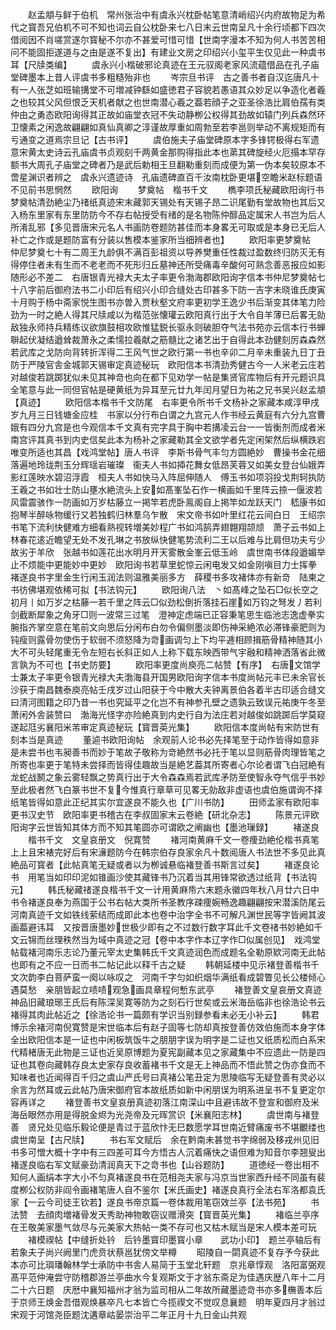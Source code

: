 <!-- { "loadSidebar": true } -->
　　赵孟頫与鲜于伯机　常州张治中有虞永兴枕卧帖笔意清峭绍兴内府故物足为希代之寳吾兄伯机不可不知也词云自公枕卧来七八日末云世南呈凡十余行顷都下四次借阅因不肖嗟赏遂尔寳秘不尔亦不甚爱可惜可惜【世南字漫本不知为何人书苦苦相问不能固拒遂道与之由是遂不复出】有建业文房之印绍兴小玺平生仅见此一种虞书耳【尺牍类编】
　　虞永兴小楷破邪论真迹在王元驭阁老家风流蕴借品在孔子庙堂碑墨本上昔人评虞书多粗糙殆非也
　　岑宗旦书评　古之善书者自汉迄唐凡十有一人张芝如班输搆堂不可増减钟繇如盛徳君子容貌若愚语其众妙足以争造化者羲之也较其父风但恨乏天机者献之也世南潜心羲之葢若顔子之亚圣徐浩比肩伯孺有类仲由之勇态欧阳询得其正故如庙堂衣冠不失动静栁公权得其劲故如辕门列兵森然环卫懐素之闲逸故翩翩如真仙真卿之淳谨故厚重如周勃至若李邕则举动不离规矩而有亏通变之道焉宗旦记【古书评】
　　虞伯施夫子庙堂碑原本字多锋锷极得右军遗意宋黄太史诗云孔庙虞书贞观刻千两黄金那购得指此本也苐其碑旋经火厄搨本罕存额书大周孔子庙堂之碑者乃是武后勅相王旦翻勒重刻而成便为第一伪本矣较原本不啻星渊识者辨之　虞永兴遗迹诗　孔庙遗碑直百千汝南枕卧更堪空瞻米赵标题语不见前书思惘然
　　欧阳询
　　梦奠帖　楷书千文
　　檇李项氏秘藏欧阳询行书梦奠帖清劲絶尘乃禇纸真迹宋末藏郭天锡处有天锡子昂二识尾勤有堂故物也其后又入杨东里家有东里防防今不存右帖授受有绪的是名物陈仲醇品定属宋人书岂为后人所淆乱邪【多见晋唐宋元名人书画防卷题防甚佳而本身畧无可取或是本身已无后人补亡之作或是题防富有分装以售模本鉴家所当细辨者也】
　　欧阳率更梦奠帖　仲尼梦奠七十有二周王九龄俱不满百彭祖资以导养樊重任性裁过盈数终归防灭无有得停住者未有生而不老老而不死形归丘墓神还所受痛毒辛酸何可熟念善恶报应如影随形必不差二　右唐银青光禄大夫太子率更令渤海郡欧阳询字信本书仲尼梦奠帖七十八字前后御府法书二小印后有绍兴小印合缝处古印甚多下防一吉字未晓谁氏庚寅十月购于杨中斋家悦生图书亦曽入贾秋壑文府率更初学王逸少书后渐变其体笔力险劲为一时之絶人得其尺牍咸以为楷范张懐瓘云欧阳真行出于大令自羊薄已后畧无勍敌独永师持兵精练议欲旗鼓相攻欧惟猛鋭长驱永则破胆夺气法书苑亦云信本行书蝉聨起伏凝结遒耸裁萧永之柔懦拉羲献之筋髓比之诸艺出于自得此本劲健刻厉森森然若武库之戈防向背转折浑得二王风气世之欧行第一书也辛卯二月辛未重装九日丁丑防于严陵官舎金城郭天锡审定真迹秘玩　欧阳信本书清劲秀健古今一人米老云庄若对越俊若跳踯犹似未见其神竒也向在都下见劝学一帖是集贤官库物后有开元题识具全笔意与此一同但官帖是硬黄纸为异耳至元廿九年闰月望日为祐之兄书吴兴赵孟頫【真迹】
　　欧阳信本楷书千文防尾　右率更令所书千文杨补之家藏本咸淳甲戌岁九月三日钱塘金应桂　书家以分行布白谓之九宫元人作书经云黄庭有六分九宫曹娥有四分九宫是也今观信本千文真有完字具于胸中若搆凌云台一一皆衡剂而成者米南宫评其真书到内史信矣此本为杨补之家藏勒其全文欲学者先定闲架然后纵横跌宕唯变所适也其昌【戏鸿堂帖】唐人书评　李斯书骨气丰匀方圆絶妙　曹操书金花细落遍地玲珑荆玉分辉瑶岩璀璨　衞夫人书如揷花舞女低昂芙蓉又如美女登台仙娥弄影红莲映水碧沼浮霞　桓夫人书如快马入阵屈伸随人　傅玉书如项羽投戈荆轲执防　王羲之书如壮士防山壅水絶流头上安如髙峯坠石作一横画如千里阵云捺一偃波若风雷震骇作一防画如万岁枯藤立一掲竿若虎卧鳯阁自上掲竿如龙跃天门　嵇康书如抱琴半醉咏物缓行又若独鹤归林羣乌乍散　宋文帝书如叶里红花云间白日　王绍宗书笔下流利快健难方细看熟视转増美妙程广书如鸿鹄弄翅翺翔颉颃　萧子云书如上林春花逺近瞻望无处不发孔琳之书放纵快健笔势流利二王以后难与比肩但功夫亏少故劣于羊欣　张越书如莲花出水明月开天雾散金峯云低玉岭　虞世南书体段遒媚举止不烦能中更能妙中更妙　欧阳询书若草里蛇惊云闲电发又如金刚嗔目力士挥拳　褚遂良书字里金生行闲玉润法则温雅美丽多方　薛稷书多攻褚体亦有新竒　陆柬之书彷佛堪观依稀可拟【书法钩元】
　　欧阳询八法　丶如髙峰之坠石□似长空之初月丨如万岁之枯藤一若千里之阵云□似劲松倒折落挂石崖如万钧之弩发丿若利剑截断犀象之角牙□则一波常三过笔　澄神定虑端已正容秉笔思生临池志逸虚拳实腕指齐掌空意在笔前文向思后分闲布白勿令偏侧墨淡即伤神采絶浓必滞锋豪肥则为钝瘦则露骨勿使伤于软弱不须怒降为竒画调匀上下均平逓相顾揖筋骨精神随其小大不可头轻尾重无令左短右长斜正如人上称下载东映西带气宇融和精神洒落省此微言孰为不可也【书史防要】
　　欧阳率更度尚庾亮二帖赞【有序】　右唐文馆学士兼太子率更令银青光禄大夫渤海县开国男欧阳询字信本书度尚帖元丰已未余官长沙获于南昌魏泰庾亮帖壬戌岁过山阳获于今中散大夫钟离景伯各着半古印适合缝文曰清河图籍之印乃昔一书也究延平之化岂不有神参孔壁之遗孰云致误元祐庚午冬至萧闲外舎装赞曰　渤海光怪字亦险絶真到内史行自为法庄若对越俊如跳踯后学莫窥遂起尫劣襄阳米芾审定真迹秘玩【寳晋英光集】
　　欧阳信本度尚帖有宋防世有刻本当是真迹
　　董逌书欧阳询帖　余观前人论书必先择笔至于动作皆得如意非是未尝书也韦昶善书而妙于笔故子敬称为竒絶然书必托于笔以显则筋骨肉理皆笔之所寄也率更于笔特未尝择而皆得佳趣故当是絶艺葢其所寄者心尔论者谓飞白冠絶有龙蛇战鬭之象云雾轻飘之势真行出于大令森森焉若武库矛防至使智永夺气信乎书妙至此极者然飞白篆书世不复今惟真行章草可见畧无勍敌非虚语也虞伯施谓询不择纸笔皆得如意此正纪其实尔宜遂良不能久也【广川书防】
　　田师孟家有欧阳率更书汉史节　欧阳率更书稽古在李叔固家末云卷絶【研北杂志】
　　陈景元评欧阳询字云世皆知其体方而不知其笔圆亦可谓欧之阐幽也【墨池璅録】
　　褚遂良
　　楷书千文　文皇哀册文　倪寛赞
　　褚河南黄麻千文一卷痩劲絶伦楷书真笔上上且宋裱完好后有宋濓题防今在韩宗伯存良家余凡十数阅唐人书法世不多见此真絶品可寳者【此帖真笔无疑或者以为栁诚悬临褚登善书斯言过矣】
　　褚遂良论书　用笔当如印印泥如锥画沙使其藏锋书乃沉着当其用锋常欲透过纸背【书法钩元】
　　韩氏秘藏禇遂良楷书千文一计用黄麻帋六末题永徽四年秋八月廿六日中书令褚遂良奉为燕国于公书右帖大类所书圣教序疎痩婉畅逸趣翩翩按宋潜溪防尾云河南真迹千文如铁线萦结而成即此本也卷中治字全书不可解凡渊世民等字皆阙其波画葢避讳耳　又按晋唐墨妙世极少即有之不过数行数字耳此千文卷禇书妙絶如千文云锦而丝理秩然当为域中真迹之冠【卷中本字作本辽字作□似属创见】　戏鸿堂帖载褚河南乐志论乃董元宰太史集韩氏千文真迹润色而成题名全勒原欵河南无此帖也即有之不应一日而书二帖记此以释千古之疑
　　韩朝延楼中见示褚登善楷书千文次韵李白菩萨蛮一阕以咏叹之　河南千字匀如织烟华满纸看成碧瞥见长公楼倾心遇莫愁　亲朋皆起立啧啧观急画具章程何慙东武亭
　　褚登善文皇哀册文真迹神品旧藏琅琊王氏后有陈深吴寛等防为之刻石行世矣或云米海岳临非也徐浩论书云褚得其肉此帖近之【徐浩论书一篇颇有学识当别録参看未必无小补云】
　　韩君博示余褚河南倪寛赞是宋世临本后有赵子固等七防却真按登善仿效伯施而本身字体全出欧阳信本是一证也中闲板筑饭牛之朋朋字误为明字是二证也又纸质松而白系宋代精楮唐无此物是三证也近吴原博题为夏宪副藏本见之家藏集中不应遗此一防是四证也其卷向藏韩存良太史家存良收蓄褚书千文是无上神品而不悟此赞之伪亦食而不知味者也近闻得百千归之虞山严氏号曰真褚公笔丑定为思陵临写无疑登善有灵必以余言为然耳或云此帖乃唐宋御府官本故纸质如新中闲朋误为明系进呈书不复更定尔容再详之
　　褚登善书文皇哀册真迹初落江南深山中且避讳故不登宣和御府及米海岳眼然亦用是得脱金烬为光尧帝及元晖赏识【米襄阳志林】
　　虞世南与褚登善　贤兄处见临乐毅论便是青过于蓝欣忭无巳数愿学耳世南近臂痛废书不堪覼缕也虞世南呈【古尺牍】
　　书右军文赋后　余在黔南未甚觉书字绵弱及移戎州见旧书多可憎大概十字中有三四差可耳今方悟古人沉着痛快之语但难为知音尔李翘叟出褚遂良临右军文赋豪劲清润真天下之竒书也【山谷题防】
　　道徳经一卷出相不知何人画绢本字大小不匀真褚遂良书在范相尧夫家与冯京当世家西升经不同虽有裴度栁公权防非阎令画褚笔唐人自不鉴尔【米氏画史】褚遂良真行全法右军洛都袁氏家【一云今司徒王钦若】遂良书帝京篇一卷体裁用笔窃效兰亭【法书苑】
　　书法赞　去顔肉増褚骨发天秀助神物敢窃议赠滑突【寳晋英光集】
　　褚临兰亭序在王敬美家墨气敛尽与元美家大热帖一类不存可也又枯木赋当是宋人模本差可玩
　　褚模禊帖【中缝折处钤　后钤墨寳印墨寳小章　　武功小印】　题兰亭轴后有若象夫子尚兴阙里门虎贲状蔡邕犹傍文举樽
　　昭陵自一閟真迹不复存予今获此本亦可比璵璠翰林学士承防中书舎人易简于玉堂北轩题　京兆章惇观　洛阳富弼观　髙平范仲淹尝守防稽郡游兰亭曲水今复观斯文于才翁东斋足为佳遇庆歴八年十二月二十六日题　庆厯中襄知福州才翁为监司相从二年故所藏墨迹竒书亦多橅善本后于京师王焕金吾借观焕暴卒凡七本皆亡今揽禊文不觉叹息襄题　明年夏四月才翁过宋观于河馆尧臣题沈遘章岵晏崇治平二年正月十九日金山共观
